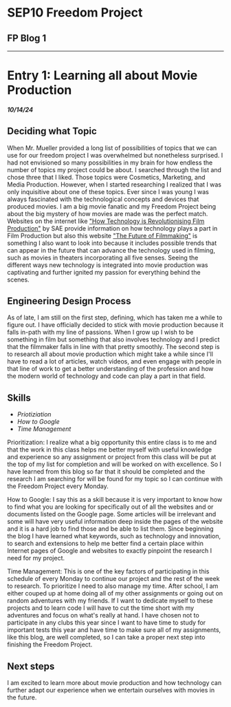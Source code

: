 # SEP10 Freedom Project
## FP Blog 1

---

# Entry 1: Learning all about Movie Production
##### 10/14/24

## Deciding what Topic

When Mr. Mueller provided a long list of possibilities of topics that we can use for our freedom project I was overwhelmed but nonetheless surprised. I had not envisioned so many possibilities in my brain for how endless the number of topics my project could be about. I searched through the list and chose three that I liked. Those topics were Cosmetics, Marketing, and Media Production. However, when I started researching I realized that I was only inquisitive about one of these topics. Ever since I was young I was always fascinated with the technological concepts and devices that produced movies. I am a big movie fanatic and my Freedom Project being about the big mystery of how movies are made was the perfect match. Websites on the internet like ["How Technology is Revolutionising Film Production"](https://www.sae.edu/gbr/insights/how-technology-is-revolutionising-filmproduction/#:~:text=Future%20of%20Film%20Technology&text=Camera%20equipment%20can%20now%20be,development%20within%20the%20film%20industry.) by SAE provide information on how technology plays a part in Film Production but also this website ["The Future of Filmmaking"](https://raindance.org/the-future-of-filmmaking-5-filmmaking-trends-to-watch-out-for-in-2024/) is something I also want to look into because it includes possible trends that can appear in the future that can advance the technology used in filming, such as movies in theaters incorporating all five senses. Seeing the different ways new technology is integrated into movie production was captivating and further ignited my passion for everything behind the scenes. 

## Engineering Design Process

As of late, I am still on the first step, defining, which has taken me a while to figure out. I have officially decided to stick with movie production because it falls in-path with my line of passions. When I grow up I wish to be something in film but something that also involves technology and I predict that the filmmaker falls in line with that pretty smoothly. The second step is to research all about movie production which might take a while since I'll have to read a lot of articles, watch videos, and even engage with people in that line of work to get a better understanding of the profession and how the modern world of technology and code can play a part in that field. 

## Skills

+ *Priotiziation*
+ *How to Google*
+ *Time Management*

Prioritization: I realize what a big opportunity this entire class is to me and that the work in this class helps me better myself with useful knowledge and experience so any assignment or project from this class will be put at the top of my list for completion and will be worked on with excellence. So I have learned from this blog so far that it should be completed and the research I am searching for will be found for my topic so I can continue with the Freedom Project every Monday. 

How to Google: I say this as a skill because it is very important to know how to find what you are looking for specifically out of all the websites and or documents listed on the Google page. Some articles will be irrelevant and some will have very useful information deep inside the pages of the website and it is a hard job to find those and be able to list them. Since beginning the blog I have learned what keywords, such as technology and innovation, to search and extensions to help me better find a certain place within Internet pages of Google and websites to exactly pinpoint the research I need for my project. 

Time Management: This is one of the key factors of participating in this schedule of every Monday to continue our project and the rest of the week to research. To prioritize I need to also manage my time. After school, I am either couped up at home doing all of my other assignments or going out on random adventures with my friends. If I want to dedicate myself to these projects and to learn code I will have to cut the time short with my adventures and focus on what's really at hand. I have chosen not to participate in any clubs this year since I want to have time to study for important tests this year and have time to make sure all of my assignments, like this blog, are well completed, so I can take a proper next step into finishing the Freedom Project. 

## Next steps

I am excited to learn more about movie production and how technology can further adapt our experience when we entertain ourselves with movies in the future. 
